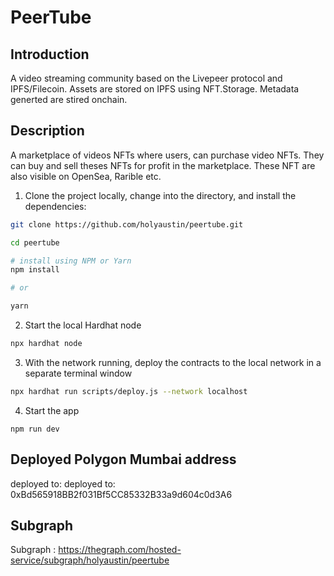 # PeerTube

## Introduction
A video streaming community based on the Livepeer protocol and IPFS/Filecoin. Assets are stored on IPFS using NFT.Storage. Metadata generted are stired onchain.


## Description
A marketplace of videos NFTs where users, can purchase video NFTs. They can buy and sell theses NFTs for profit in the marketplace. These NFT are also visible on OpenSea, Rarible etc.



1. Clone the project locally, change into the directory, and install the dependencies:

```sh
git clone https://github.com/holyaustin/peertube.git

cd peertube

# install using NPM or Yarn
npm install

# or

yarn
```

2. Start the local Hardhat node

```sh
npx hardhat node
```

3. With the network running, deploy the contracts to the local network in a separate terminal window

```sh
npx hardhat run scripts/deploy.js --network localhost
```

4. Start the app

```
npm run dev
```

## Deployed Polygon Mumbai address

deployed to: deployed to: 0xBd565918BB2f031Bf5CC85332B33a9d604c0d3A6

## Subgraph
Subgraph : https://thegraph.com/hosted-service/subgraph/holyaustin/peertube

